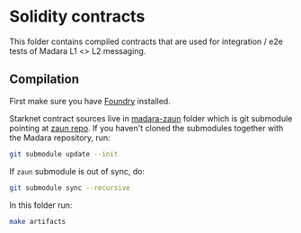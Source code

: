 # Solidity contracts

This folder contains compiled contracts that are used for integration / e2e tests of Madara L1 <> L2 messaging.

## Compilation

First make sure you have [Foundry](https://book.getfoundry.sh/getting-started/installation) installed.  

Starknet contract sources live in [madara-zaun](../madara-zaun/) folder which is git submodule pointing at [zaun repo](). 
If you haven't cloned the submodules together with the Madara repository, run:
```bash
git submodule update --init
```

If `zaun` submodule is out of sync, do:

```bash
git submodule sync --recursive
```

In this folder run:
```bash
make artifacts
```